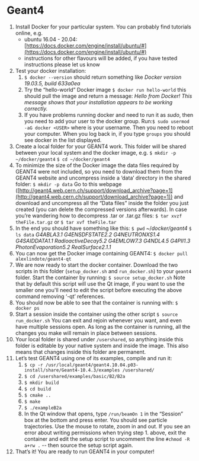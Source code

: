 # Geant4

1. Install Docker for your particular system. You can probably find tutorials online, e.g.
    - ubuntu 16.04 - 20.04: [https://docs.docker.com/engine/install/ubuntu/#](https://docs.docker.com/engine/install/ubuntu/#)
    - instructions for other flavours will be added, if you have tested instructions please let us know
2. Test your docker installation:
    1. `$ docker --version`
    should return something like *Docker version 19.03.5, build 633a0ea*
    2. Try the “hello-world” Docker image `$ docker run hello-world` 
    this should pull the image and return a message: *Hello from Docker!* *This message shows that your installation appears to be working correctly.*
    3. If you have problems running docker and need to run it as *sudo*, then you need to add your user to the docker group. Run:`$ sudo usermod -aG docker <USER>` 
    where is your username. Then you need to reboot your computer. When you log back in, if you type `groups` you should see docker in the list displayed.
3. Create a local folder for your GEANT4 work. This folder will be shared between your local system and the docker image, e.g. `$ mkdir -p ~/docker/geant4` `$ cd ~/docker/geant4`
4. To minimize the size of the Docker image the data files required by GEANT4 were not included, so you need to download them from the GEANT4 website and uncompress inside a ‘data’ directory in the shared folder: `$ mkdir -p data` 
Go to this webpage ([http://geant4.web.cern.ch/support/download_archive?page=1](http://geant4.web.cern.ch/support/download_archive?page=1)) and download and uncompress all the “Data files” inside the folder you just created (you can delete the compressed versions afterwards). In case you’re wandering how to decompress .tar or .tar.gz files: `$ tar xvzf theFile.tar.gz` 
or `$ tar xvf theFile.tar`
5. In the end you should have something like this: `$ pwd` ~/*docker/geant4* `$ ls data` *G4ABLA3.1 
G4ENSDFSTATE2.2 
G4NEUTRONXS1.4 
G4SAIDDATA1.1 
RadioactiveDecay5.2 
G4EMLOW7.3 
G4NDL4.5 
G4PII1.3 
PhotonEvaporation5.2 
RealSurface2.1.1*
6. You can now get the Docker image containing GEANT4: `$ docker pull alexlindote/geant4-qt`
7. We are now ready to start the docker container. Download the two scripts in this folder (`setup_docker.sh` and `run_docker.sh`) to your `geant4` folder. Start the container by running: `$ source setup_docker.sh` 
Note that by default this script will use the Qt image, if you want to use the smaller one you'll need to edit the script before executing the above command removing ‘-qt’ references.
8. You should now be able to see that the container is running with: `$ docker ps`
9. Start a session inside the container using the other script `$ source run_docker.sh` 
You can exit and rejoin whenever you want, and even have multiple sessions open. As long as the container is running, all the changes you make will remain in place between sessions.
10. Your local folder is shared under `/usershared`, so anything inside this folder is editable by your native system and inside the image. This also means that changes inside this folder are permanent.
11. Let’s test GEANT4 using one of its examples, compile and run it:
    1. `$ cp -r /usr/local/geant4/geant4.10.04.p03-install/share/Geant4-10.4.3/examples /usershared/`
    2. `$ cd /usershared/examples/basic/B2/B2a`
    3. `$ mkdir build`
    4. `$ cd build`
    5. `$ cmake ..`
    6. `$ make`
    7. `$ ./exampleB2a`
    8. In the Qt window that opens, type `/run/beamOn 1` in the “Session” box at the bottom and press enter. You should see particle trajectories. Use the mouse to rotate, zoom in and out.
    If you see an error about writing permissions when trying step 1. above, exit the container and edit the setup script to uncomment the line `#chmod -R a+rw .` -- then source the setup script again.
12. That’s it! You are ready to run GEANT4 in your computer!
